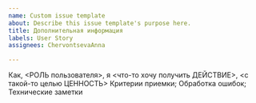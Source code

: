 ```yaml
---
name: Custom issue template
about: Describe this issue template's purpose here.
title: Дополнительная информация
labels: User Story
assignees: ChervontsevaAnna

---
```


Как, <РОЛЬ пользователя>, я <что-то хочу получить ДЕЙСТВИЕ>, <с такой-то целью ЦЕННОСТЬ>
Критерии приемки;
Обработка ошибок;
Технические заметки
